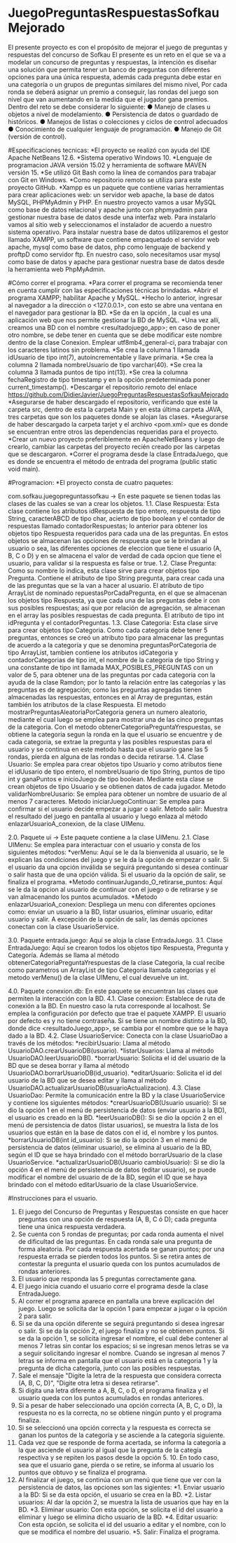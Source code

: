 # JuegoPreguntasRespuestasSofkauMejorado
El presente proyecto es con el propósito de mejorar el juego de preguntas y respuestas del concurso de Sofkau
El presente es un reto en el que se va a modelar un concurso de preguntas y respuestas, la intención es diseñar una solución que permita tener un banco de preguntas
con diferentes opciones para una única respuesta, además cada pregunta debe estar en una categoría o un grupos de preguntas similares del mismo nivel, Por cada ronda
se deberá asignar un premio a conseguir, las rondas del juego son nivel que van aumentando en la medida que el jugador gana premios. Dentro del reto se debe considerar
lo siguiente: 
● Manejo de clases u objetos a nivel de modelamiento. 
● Persistencia de datos o guardado de históricos. 
● Manejos de listas o colecciones y ciclos de control adecuados 
● Conocimiento de cualquier lenguaje de programación. 
● Manejo de Git (versión de control).

#Especificaciones tecnicas: 
*El proyecto se realizó con ayuda del IDE Apache NetBeans 12.6. 
*Sistema operativo Windows 10. 
*Lenguaje de programacion JAVA versión 15.02 y herramienta de software MAVEN versión 15. 
*Se utilizó Git Bash como la línea de comandos para trabajar con Git en Windows. 
*Como repositorio remoto se utiliza para este proyecto GitHub.
*Xampp es un paquete que contiene varias herramientas para crear aplicaciones web: un servidor web apache, la base de datos MySQL,
 PHPMyAdmin y PHP. En nuestro proyecto vamos a usar MySQL como base de datos relacional y apache junto con phpmyadmin para 
 gestionar nuestra base de datos desde una interfaz web. Para instalarlo vamos al sitio web y seleccionamos el instalador de 
 acuerdo a nuestro sistema operativo. Para instalar nuestra base de datos utilizaremos el gestor llamado XAMPP, un software que 
 contiene empaquetado el servidor web apache, mysql como base de datos, php como lenguaje de backend y proftpD como servidor ftp.
 En nuestro caso, solo necesitamos usar mysql como base de datos y apache para gestionar nuestra base de datos desde la 
 herramienta web PhpMyAdmin.

#Cómo correr el programa. 
*Para correr el programa se recomienda tener en cuenta cumplir con las especificaciones técnicas brindadas. 
*Abrir el programa XAMPP; habilitar Apache y MySQL.
*Hecho lo anterior, ingresar al navegador a la dirección <localhost> o <127.0.0.1>, con esto se abre una ventana en el navegador para
 gestionar la BD.
*Se da en la opción <phpmyadmin>, la cual es una aplicación web que nos permite gestionar la BD de MySQL.
*Una vez allí, creamos una BD con el nombre <resultadojuego_app>; en caso de poner otro nombre, se debe tener en cuenta que se debe 
 modificar este nombre dentro de la clase Conexion. Emplear utf8mb4_general-ci, para trabajar con los caracteres latinos sin problema.
*Se crea la columna 1 llamada idUsuario de tipo int(7), autoincrementable y llave primaria.
*Se crea la columna 2 llamada nombreUsuario de tipo varchar(40).
*Se crea la columna 3 llamada puntos de tipo int(13).
*Se crea la columna fechaRegistro de tipo timestamp y en la opción predeterminada poner current_timestamp().
*Descargar el repositorio remoto del enlace https://github.com/DidierJavier/JuegoPreguntasRespuestasSofkauMejorado 
*Asegurarse de haber descargado el repositorio, verificando que esté la carpeta src, dentro de esta la carpeta Main y en esta última carpeta JAVA, tres carpetas que 
son los paquetes donde se alojan las clases. 
*Asegurarse de haber descargado la carpeta tarjet y el archivo <pom.xml> que es donde se encuentran entre otros las dependencias requeridas para el proyecto. 
*Crear un nuevo proyecto preferiblemente en ApacheNetBeans y luego de crearlo, cambiar las carpetas del proyecto recién creado por las carpetas que se descargaron. 
*Correr el programa desde la clase EntradaJuego, que es donde se encuentra el método de entrada del programa (public static void main).

#Programacion: *El proyecto consta de cuatro paquetes:

com.sofkau.juegopreguntassofkau -> En este paquete se tienen todas las clases de las cuales se van a crear los objetos. 
1.1. Clase Respuesta: Esta clase contiene los atributos idRespuesta de tipo entero, respuesta de tipo String, caracterABCD de tipo char, acierto de tipo boolean
y el contador de respuestas llamado contadorRespuestas; lo anterior para obtener los objetos tipo Respuesta requeridos para cada una de las preguntas. En estos objetos
se almacenan las opciones de respuesta que se le brindan al usuario o sea, las diferentes opciones de eleccion que tiene el usuario (A, B, C o D) y en se almacena el
valor de verdad de cada opcion que tiene el usuario, para validar si la respuesta es false or true.
1.2. Clase Pregunta: Como su nombre lo indica, esta clase sirve para crear objetos tipo Pregunta. Contiene el atributo de tipo String pregunta, para crear cada una 
de las preguntas que se la van a hacer al usuario. El atributo de tipo ArrayList de nominado repuestasPorCadaPregunta, en el que se almacenan los objetos tipo 
Respuesta, ya que cada una de las preguntas debe ir con sus posibles respuestas; así que por relación de agregación, se almacenan en el array las posibles respuestas
de cada pregunta. El atributo de tipo int idPregunta y el contadorPreguntas.
1.3. Clase Categoria: Esta clase sirve para crear objetos tipo Categoria. Como cada categoría debe tener 5 preguntas, entonces se creó un atributo tipo para 
almacenar las preguntas de acuerdo a la categoría y que se denomina preguntasPorCategoria de tipo ArrayList, tambien contiene los atributos idCategoria y 
contadorCategorias de tipo int, el nombre de la categoria de tipo String y una constante de tipo int llamada MAX_POSIBLES_PREGUNTAS con un valor de 5, para obtener
una de las preguntas por cada categoria con la ayuda de la clase Ramdon; por lo tanto la relación entre las categorías y las preguntas es de agregación; como las 
preguntas agregadas tienen almacenadas las respuestas, entonces en al Array de preguntas, están también los atributos de la clase Respuesta. 
  El metodo mostrarPreguntasAleatoriaPorCategoria genera un numero aleatorio, mediante el cual luego se emplea para mostrar una de las cinco preguntas de la categoria.
  Con el metodo obtenerCategoriaPreguntaYrespuestas, se obtiene la categoria segun la ronda en la que el usuario se encuentre y de cada categoria, se extrae la
  pregunta y las posibles respuestas para el usuario y se continua en este metodo hasta que el usuario gane las 5 rondas, pierda en alguna de las rondas o decida
  retirarse.
1.4. Clase Usuario: Se emplea para crear objetos tipo Usuario y como atributos tiene el idUusario de tipo entero, el nombreUsuario de tipo String, puntos de tipo int
  y ganaPuntos e inicioJuego de tipo boolean. Mediante esta clase se crean objetos de tipo Usuario y se obtienen datos de cada jugador.
  Metodo validarNombreUusario: Se emplea para obtener un nombre de usuario de al menos 7 caracteres.
  Metodo iniciarJuegoContinuar: Se emplea para confirmar si el usuario decide empezar a jugar o salir.
  Metodo salir: Muestra el resultado del juego en pantalla al usuario y luego enlaza al método enlazarUsuarioA_conexion, de la clase
  UIMenu.
  
2.0. Paquete ui -> Este paquete contiene a la clase UIMenu. 
2.1. Clase UIMenu: Se emplea para interactuar con el usuario y consta de los siguientes métodos: 
*verMenu: Aquí se le da la bienvenida al usuario, se le explican las condiciones del juego y se le da la opción de empezar o salir. Si el usuario da una opción 
 inválida se seguirá preguntando si desea continuar o salir hasta que de una opción válida. Si el usuario da la opción de salir, se finaliza el programa. 
*Metodo continuarJugando_O_retirarse_puntos: Aquí se le da la opcion al usuario de continuar con el juego o de retirarse y se van almacenando los puntos acumulados.
*Metodo enlazarUsuarioA_conexion: Despliega un menu con diferentes opciones como: enviar un usuario a la BD, listar usuarios, eliminar
 usuario, editar usuario y salir. A excepción de la opción de salir, las demás opciones conectan con la clase UsuarioService.

3.0. Paquete entrada.juego: Aquí se aloja la clase EntradaJuego.
3.1. Clase EntradaJuego: Aquí se crearon todos los objetos tipo Respuesta, Pregunta y Categoría. Además se llama al método obtenerCategoriaPreguntaYrespuestas de la
  clase Categoria, la cual recibe como parametros un ArrayList de tipo Categoria llamada categorias y el metodo verMenu() de la clase UIMenu, el cual devuelve un int.

4.0. Paquete conexion.db: En este paquete se encuentran las clases que permiten la interacción con la BD.
4.1. Clase conexion: Establece de ruta de conexión a la BD. En nuestro caso la ruta corresponde al localhost. Se emplea la configuración
 por defecto que trae el paquete XAMPP. El usuario por defecto es <root> y no tiene contraseña. Si se tiene un nombre distinto a la BD,
 donde dice <resultadoJuego_app>, se cambia por el nombre que se le haya dado a la BD.
4.2. Clase UsuarioService: Conecta con la clase UsuarioDao a través de los métodos:
*recibirUsuario: Llama al método UsuarioDAO.crearUsuarioDB(usuario).
*listarUsuarios: Llama al método UsuarioDAO.leerUsuarioDB().
*borrarUsuario: Solicita el id del usuario de la BD que se desea borrar y llama al método UsuarioDAO.borrarUsuarioDB(id_usuario).
*editarUsuario: Solicita el id del usuario de la BD que se desea editar y llama al método UsuarioDAO.actualizarUsuarioDB(usuarioActualizacion).
4.3. Clase UsuarioDao: Permite la comunicación entre la BD y la clase UsuarioService y contiene los siguientes métodos:
*crearUsuarioDB(Usuario usuario): Si se dio la opción 1 en el menú de persistencia de datos (enviar usuario a la BD), el usuario es
 creado en la BD.
*leerUsuarioDB(): Si se dio la opción 2 en el menú de persistencia de datos (listar usuarios), se muestra la lista de los usuarios que
 están en la base de datos con el id, el nombre y los puntos.
*borrarUsuarioDB(int id_usuario): Si se dio la opción 3 en el menú de persistencia de datos (eliminar usuario), se elimina al usuario
 de la BD, según el ID que se haya brindado con el método borrarUsuario de la clase UsuarioService.
*actualizarUsuarioDB(Usuario cambioUsuario): Si se dio la opción 4 en el menú de persistencia de datos (editar usuario), se puede
 modificar el nombre del usuario de de la BD, según el ID que se haya brindado con el método editarUsuario de la clase UsuarioService.

#Instrucciones para el usuario. 
1. El juego del Concurso de Preguntas y Respuestas consiste en que hacer preguntas con una opción de respuesta (A, B, C ó D); cada pregunta tiene una única respuesta
 verdadera. 
2. Se cuenta con 5 rondas de preguntas; por cada ronda aumenta el nivel de dificultad de las preguntas. En cada ronda sale una pregunta de forma aleatoria. Por cada
respuesta acertada se ganan puntos; por una respuesta errada se pierden todos los puntos. Si se retira antes de contestar la pregunta el usuario queda con los puntos
acumulados de rondas anteriores.  
3. El usuario que responda las 5 preguntas correctamente gana. 
4. El juego inicia cuando el usuario corre el programa desde la clase EntradaJuego. 
5. Al correr el programa aparece en pantalla una breve explicación del juego. Luego se solicita dar la opción 1 para empezar a jugar o la opción 2 para salir. 
6. Si se da una opción diferente se seguirá preguntando si desea ingresar o salir. Si se da la opción 2, el juego finaliza y no se obtienen puntos. Si se da la opción
  1, se solicita ingresar el nombre, el cual debe contener al menos 7 letras sin contar los espacios; si se ingresan menos letras se va a seguir solicitando ingresar
  el nombre. Cuando se ingresan al menos 7 letras se informa en pantalla que el usuario está en la categoria 1 y la pregunta de dicha categoría, junto con las posibles
  respuestas.
7. Sale el mensaje "Digite la letra de la respuesta que considera correcta (A, B, C, D)", "Digite otra letra si desea retirarse". 
8. Si digita una letra diferente a A, B, C, o D, el programa finaliza y el usuario queda con los puntos acumulados en rondas anteriores. 
9. Si a pesar de haber seleccionado una opción correcta (A, B, C, o D), la respuesta no es la correcta, no se obtiene ningún punto y el programa finaliza. 
10. Si se seleccionó una opción correcta y la respuesta es correcta se ganan los puntos de la categoría y se asciende a la categoría siguiente. 
11. Cada vez que se responde de forma acertada, se informa la categoría a la que asciende el usuario al igual que la pregunta de la categía respectiva y se repiten 
  los pasos desde la opción 5. 10. En todo caso, sea que el usuario gane, pierda o se retire, se informa al usuario los puntos que obtuvo y se finaliza el programa.
12. Al finalizar el juego, se continúa con un menú que tiene que ver con la persistencia de datos, las opciones son las sigientes:
 *1. Enviar usuario a la BD: Si se da esta opción, el usuario se crea en la BD.
 *2. Listar usuarios: Al dar la opción 2, se muestra la lista de usuarios que hay en la BD.
 *3. Eliminar usuario: Con esta opción, se solicita el id del usuario a eliminar y luego se elimina dicho usuario de la BD.
 *4. Editar usuario: Con esta opción, se solicita el id del usuario a editar y el nombre, con lo que se modifica el nombre del usuario.
 *5. Salir: Finaliza el programa.
